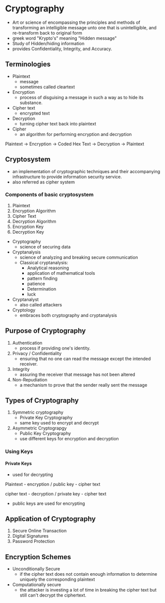 # Cryptography
- Art or science of encompassing the principles and methods of transforming an intelligible message unto one that is unintelligible, and re-transform back to original form
- greek word "Krypto's" meaning "Hidden message"
- Study of Hidden/hiding information
- provides Confidentiality, Integrity, and Accuracy.
## Terminologies
- Plaintext
	- message
	- sometimes called cleartext
- Encryption
	- process of disguising a message in such a way as to hide its substance.
- Cipher text
	- encrypted text
- Decryption
	- turning cipher text back into plaintext
- Cipher
	- an algorithm for performing encryption and decryption

Plaintext -> Encryption -> Coded Hex Text -> Decryption -> Plaintext

## Cryptosystem
- an implementation of cryptographic techniques and their accompanying infrastructure to provide information security service.
- also referred as cipher system
### Components of basic cryptosystem
1. Plaintext
2. Encryption Algorithm
3. Cipher Text
4. Decryption Algorithm
5. Encryption Key
6. Decryption Key

- Cryptography
	- science of securing data
- Cryptanalysis
	- science of analyzing and breaking secure communication
	- Classical cryptanalysis:
		- Analytical reasoning
		- application of mathematical tools
		- pattern finding
		- patience
		- Determination
		- luck
- Cryptanalyst 
	- also called attackers
- Cryptology 
	- embraces both cryptography and cryptanalysis 

## Purpose of Cryptography
1. Authentication
	- process if providing one's identity.
2. Privacy / Confidentiality
	- ensuring that no one can read the message except the intended receiver.
3. Integrity
	- assuring the receiver that message has not been altered
4. Non-Repudiation
	- a mechanism to prove that the sender really sent the message

## Types of Cryptography
1. Symmetric cryptography
	- Private Key Cryptography
	- same key used to encrypt and decrypt
2. Asymmetric Cryptograpgy
	- Public Key Cryptography
	- use different keys for encryption and decryption

### Using Keys
#### Private Keys
- used for decrypting

Plaintext - encryption / public key - cipher text

cipher text - decryption / private key - cipher text

- public keys are used for encrypting

## Application of Cryptography
1. Secure Online Transaction
2. Digital Signatures
3. Password Protection

## Encryption Schemes
- Unconditionally Secure
	- if the cipher text does not contain enough information to determine uniquely the corresponding plaintext
- Computationally secure
	- the attacker is investing a lot of time in breaking the cipher text but still can't decrypt the ciphertext.